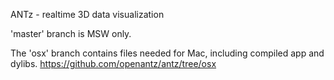 ANTz - realtime 3D data visualization

'master' branch is MSW only.

The 'osx' branch contains files needed for Mac, including compiled app and dylibs.
https://github.com/openantz/antz/tree/osx
